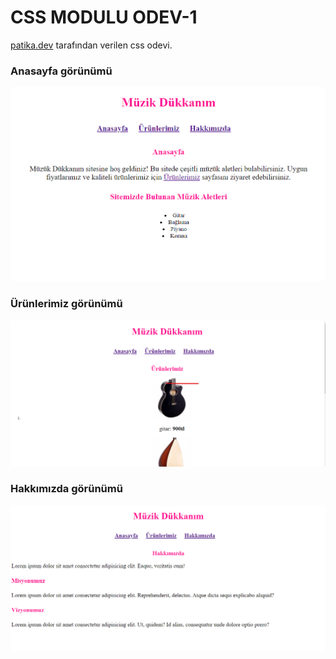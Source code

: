 # CSS MODULU ODEV-1
[patika.dev](https://www.patika.dev/) tarafından verilen css odevi.

### Anasayfa görünümü
![img](images/anasayfa.png)

### Ürünlerimiz görünümü
![img](images/urunlerimiz.png)

### Hakkımızda görünümü
![img](images/hakkımızda.png)
